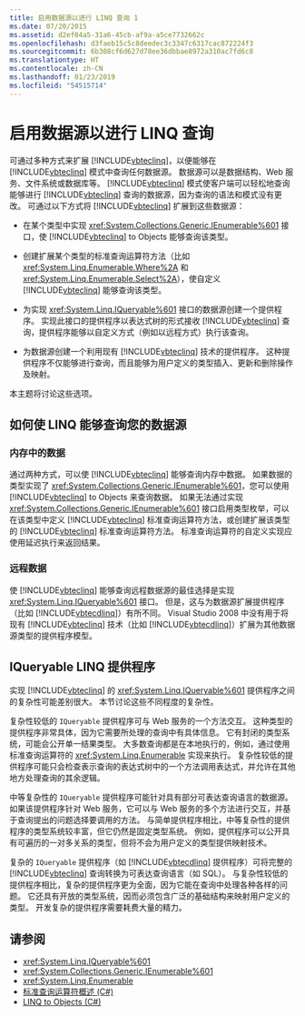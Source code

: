 ```yaml
---
title: 启用数据源以进行 LINQ 查询 1
ms.date: 07/20/2015
ms.assetid: d2ef04a5-31a6-45cb-af9a-a5ce7732662c
ms.openlocfilehash: d3faeb15c5c8deedec3c3347c6317cac872224f3
ms.sourcegitcommit: 6b308cf6d627d78ee36dbbae8972a310ac7fd6c8
ms.translationtype: HT
ms.contentlocale: zh-CN
ms.lasthandoff: 01/23/2019
ms.locfileid: "54515714"
---
```

# <a name="enabling-a-data-source-for-linq-querying"></a>启用数据源以进行 LINQ 查询
可通过多种方式来扩展 [!INCLUDE[vbteclinq](~/includes/vbteclinq-md.md)]，以便能够在 [!INCLUDE[vbteclinq](~/includes/vbteclinq-md.md)] 模式中查询任何数据源。 数据源可以是数据结构、Web 服务、文件系统或数据库等。 [!INCLUDE[vbteclinq](~/includes/vbteclinq-md.md)] 模式使客户端可以轻松地查询能够进行 [!INCLUDE[vbteclinq](~/includes/vbteclinq-md.md)] 查询的数据源，因为查询的语法和模式没有更改。 可通过以下方式将 [!INCLUDE[vbteclinq](~/includes/vbteclinq-md.md)] 扩展到这些数据源：  
  
-   在某个类型中实现 <xref:System.Collections.Generic.IEnumerable%601> 接口，使 [!INCLUDE[vbteclinq](~/includes/vbteclinq-md.md)] to Objects 能够查询该类型。  
  
-   创建扩展某个类型的标准查询运算符方法（比如 <xref:System.Linq.Enumerable.Where%2A> 和 <xref:System.Linq.Enumerable.Select%2A>），使自定义 [!INCLUDE[vbteclinq](~/includes/vbteclinq-md.md)] 能够查询该类型。  
  
-   为实现 <xref:System.Linq.IQueryable%601> 接口的数据源创建一个提供程序。 实现此接口的提供程序以表达式树的形式接收 [!INCLUDE[vbteclinq](~/includes/vbteclinq-md.md)] 查询，提供程序能够以自定义方式（例如以远程方式）执行该查询。  
  
-   为数据源创建一个利用现有 [!INCLUDE[vbteclinq](~/includes/vbteclinq-md.md)] 技术的提供程序。 这种提供程序不仅能够进行查询，而且能够为用户定义的类型插入、更新和删除操作及映射。  
  
 本主题将讨论这些选项。  
  
## <a name="how-to-enable-linq-querying-of-your-data-source"></a>如何使 LINQ 能够查询您的数据源  
  
### <a name="in-memory-data"></a>内存中的数据  
 通过两种方式，可以使 [!INCLUDE[vbteclinq](~/includes/vbteclinq-md.md)] 能够查询内存中数据。 如果数据的类型实现了 <xref:System.Collections.Generic.IEnumerable%601>，您可以使用 [!INCLUDE[vbteclinq](~/includes/vbteclinq-md.md)] to Objects 来查询数据。 如果无法通过实现 <xref:System.Collections.Generic.IEnumerable%601> 接口启用类型枚举，可以在该类型中定义 [!INCLUDE[vbteclinq](~/includes/vbteclinq-md.md)] 标准查询运算符方法，或创建扩展该类型的 [!INCLUDE[vbteclinq](~/includes/vbteclinq-md.md)] 标准查询运算符方法。 标准查询运算符的自定义实现应使用延迟执行来返回结果。  
  
### <a name="remote-data"></a>远程数据  
 使 [!INCLUDE[vbteclinq](~/includes/vbteclinq-md.md)] 能够查询远程数据源的最佳选择是实现 <xref:System.Linq.IQueryable%601> 接口。 但是，这与为数据源扩展提供程序（比如 [!INCLUDE[vbtecdlinq](~/includes/vbtecdlinq-md.md)]）有所不同。 Visual Studio 2008 中没有用于将现有 [!INCLUDE[vbteclinq](~/includes/vbteclinq-md.md)] 技术（比如 [!INCLUDE[vbtecdlinq](~/includes/vbtecdlinq-md.md)]）扩展为其他数据源类型的提供程序模型。
  
## <a name="iqueryable-linq-providers"></a>IQueryable LINQ 提供程序  
 实现 [!INCLUDE[vbteclinq](~/includes/vbteclinq-md.md)] 的 <xref:System.Linq.IQueryable%601> 提供程序之间的复杂性可能差别很大。 本节讨论这些不同程度的复杂性。  
  
 复杂性较低的 `IQueryable` 提供程序可与 Web 服务的一个方法交互。 这种类型的提供程序非常具体，因为它需要所处理的查询中有具体信息。 它有封闭的类型系统，可能会公开单一结果类型。 大多数查询都是在本地执行的，例如，通过使用标准查询运算符的 <xref:System.Linq.Enumerable> 实现来执行。 复杂性较低的提供程序可能只会检查表示查询的表达式树中的一个方法调用表达式，并允许在其他地方处理查询的其余逻辑。  
  
 中等复杂性的 `IQueryable` 提供程序可能针对具有部分可表达查询语言的数据源。 如果该提供程序针对 Web 服务，它可以与 Web 服务的多个方法进行交互，并基于查询提出的问题选择要调用的方法。 与简单提供程序相比，中等复杂性的提供程序的类型系统较丰富，但它仍然是固定类型系统。 例如，提供程序可以公开具有可遍历的一对多关系的类型，但将不会为用户定义的类型提供映射技术。  
  
 复杂的 `IQueryable` 提供程序（如 [!INCLUDE[vbtecdlinq](~/includes/vbtecdlinq-md.md)] 提供程序）可将完整的 [!INCLUDE[vbteclinq](~/includes/vbteclinq-md.md)] 查询转换为可表达查询语言（如 SQL）。 与复杂性较低的提供程序相比，复杂的提供程序更为全面，因为它能在查询中处理各种各样的问题。 它还具有开放的类型系统，因而必须包含广泛的基础结构来映射用户定义的类型。 开发复杂的提供程序需要耗费大量的精力。  
  
## <a name="see-also"></a>请参阅

- <xref:System.Linq.IQueryable%601>
- <xref:System.Collections.Generic.IEnumerable%601>
- <xref:System.Linq.Enumerable>
- [标准查询运算符概述 (C#)](../../../../csharp/programming-guide/concepts/linq/standard-query-operators-overview.md)
- [LINQ to Objects (C#)](../../../../csharp/programming-guide/concepts/linq/linq-to-objects.md)
